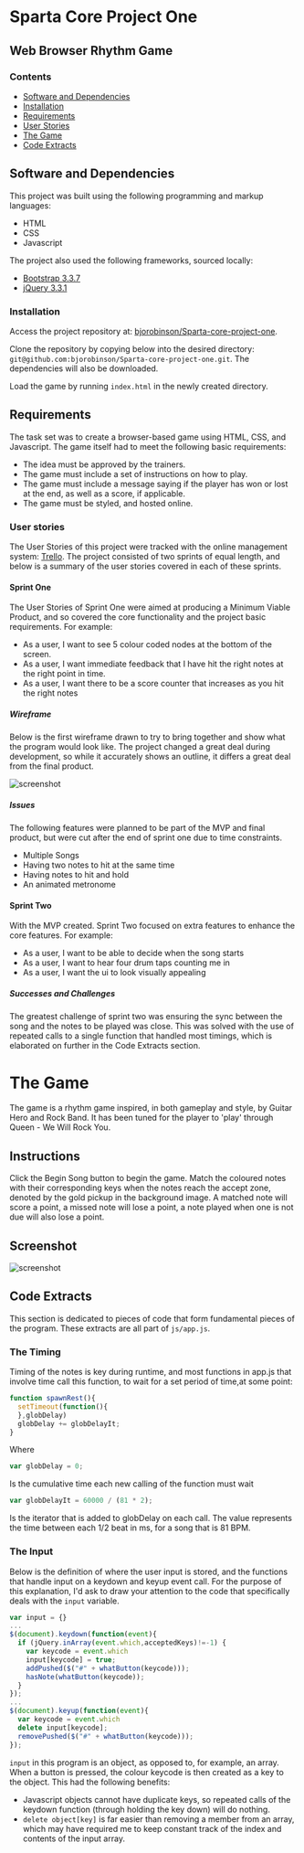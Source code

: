 # Sparta Core Project One

## Web Browser Rhythm Game

### Contents

* [Software and Dependencies](#software-and-dependencies)
* [Installation](#installation)
* [Requirements](#requirements)
* [User Stories](#user-stories)
* [The Game](#the-game)
* [Code Extracts](#code-extracts)

## Software and Dependencies

This project was built using the following programming and markup languages:

* HTML
* CSS
* Javascript

The project also used the following frameworks, sourced locally:
* [Bootstrap 3.3.7](https://getbootstrap.com/docs/3.3/)
* [jQuery 3.3.1](https://jquery.com/)

### Installation

Access the project repository at: [bjorobinson/Sparta-core-project-one](https://github.com/bjorobinson/Sparta-core-project-one).

Clone the repository by copying below into the desired directory:
`git@github.com:bjorobinson/Sparta-core-project-one.git`. The dependencies will also be downloaded.

Load the game by running `index.html` in the newly created directory.

## Requirements

The task set was to create a browser-based game using HTML, CSS, and Javascript. The game itself had to meet the following basic requirements:

* The idea must be approved by the trainers.
* The game must include a set of instructions on how to play.
* The game must include a message saying if the player has won or lost at the end, as well as a score, if applicable.
* The game must be styled, and hosted online.

### User stories

The User Stories of this project were tracked with the online management system: [Trello](https://trello.com/). The project consisted of two sprints of equal length, and below is a summary of the user stories covered in each of these sprints.

#### Sprint One

The User Stories of Sprint One were aimed at producing a Minimum Viable Product, and so covered the core functionality and the project basic requirements. For example:

* As a user, I want to see 5 colour coded nodes at the bottom of the screen.
* As a user, I want immediate feedback that I have hit the right notes at the right point in time.
* As a user, I want there to be a score counter that increases as you hit the right notes

##### Wireframe

Below is the first wireframe drawn to try to bring together and show what the program would look like. The project changed a great deal during development, so while it accurately shows an outline, it differs a great deal from the final product.

![screenshot](./images/initial_wireframe.JPG)

##### Issues

The following features were planned to be part of the MVP and final product, but were cut after the end of sprint one due to time constraints.
* Multiple Songs
* Having two notes to hit at the same time
* Having notes to hit and hold
* An animated metronome

#### Sprint Two

With the MVP created. Sprint Two focused on extra features to enhance the core features. For example:

* As a user, I want to be able to decide when the song starts
* As a user, I want to hear four drum taps counting me in
* As a user, I want the ui to look visually appealing

##### Successes and Challenges

The greatest challenge of sprint two was ensuring the sync between the song and the notes to be played was close. This was solved with the use of repeated calls to a single function that handled most timings, which is elaborated on further in the Code Extracts section.

# The Game

The game is a rhythm game inspired, in both gameplay and style, by Guitar Hero and Rock Band. It has been tuned for the player to 'play' through Queen - We Will Rock You.

## Instructions

Click the Begin Song button to begin the game. Match the coloured notes with their corresponding keys when the notes reach the accept zone, denoted by the gold pickup in the background image. A matched note will score a point, a missed note will lose a point, a note played when one is not due will also lose a point.

## Screenshot

![screenshot](./images/readme_screenshot.png)

## Code Extracts

This section is dedicated to pieces of code that form fundamental pieces of the program. These extracts are all part of `js/app.js`.

### The Timing

Timing of the notes is key during runtime, and most functions in app.js that involve time call this function, to wait for a set period of time,at some point:

```javascript
function spawnRest(){
  setTimeout(function(){
  },globDelay)
  globDelay += globDelayIt;
}
```
Where
```Javascript
var globDelay = 0;
```
Is the cumulative time each new calling of the function must wait
```Javascript
var globDelayIt = 60000 / (81 * 2);
```
Is the iterator that is added to globDelay on each call. The value represents the time between each 1/2 beat in ms, for a song that is 81 BPM.

### The Input

Below is the definition of where the user input is stored, and the functions that handle input on a keydown and keyup event call. For the purpose of this explanation, I'd ask to draw your attention to the code that specifically deals with the `input` variable.

```javascript
var input = {}
...
$(document).keydown(function(event){
  if (jQuery.inArray(event.which,acceptedKeys)!=-1) {
    var keycode = event.which
    input[keycode] = true;
    addPushed($("#" + whatButton(keycode)));
    hasNote(whatButton(keycode));
  }
});
...
$(document).keyup(function(event){
  var keycode = event.which
  delete input[keycode];
  removePushed($("#" + whatButton(keycode)));
});
```
`input` in this program is an object, as opposed to, for example, an array. When a button is pressed, the colour keycode is then created as a key to the object. This had the following benefits:
* Javascript objects cannot have duplicate keys, so repeated calls of the keydown function (through holding the key down) will do nothing.
* `delete object[key]` is far easier than removing a member from an array, which may have required me to keep constant track of the index and contents of the input array.
